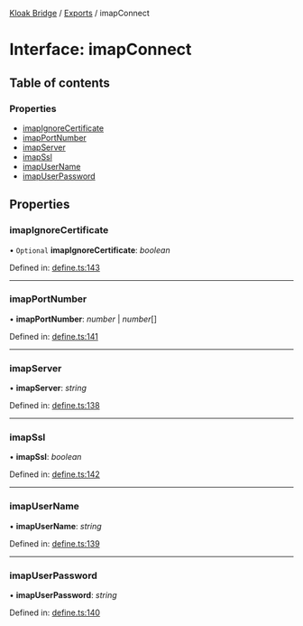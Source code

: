 [Kloak Bridge](../README.md) / [Exports](../modules.md) / imapConnect

# Interface: imapConnect

## Table of contents

### Properties

- [imapIgnoreCertificate](imapconnect.md#imapignorecertificate)
- [imapPortNumber](imapconnect.md#imapportnumber)
- [imapServer](imapconnect.md#imapserver)
- [imapSsl](imapconnect.md#imapssl)
- [imapUserName](imapconnect.md#imapusername)
- [imapUserPassword](imapconnect.md#imapuserpassword)

## Properties

### imapIgnoreCertificate

• `Optional` **imapIgnoreCertificate**: *boolean*

Defined in: [define.ts:143](https://github.com/CoNET-project/kloak-bridge/blob/a780fc0/src/define.ts#L143)

___

### imapPortNumber

• **imapPortNumber**: *number* \| *number*[]

Defined in: [define.ts:141](https://github.com/CoNET-project/kloak-bridge/blob/a780fc0/src/define.ts#L141)

___

### imapServer

• **imapServer**: *string*

Defined in: [define.ts:138](https://github.com/CoNET-project/kloak-bridge/blob/a780fc0/src/define.ts#L138)

___

### imapSsl

• **imapSsl**: *boolean*

Defined in: [define.ts:142](https://github.com/CoNET-project/kloak-bridge/blob/a780fc0/src/define.ts#L142)

___

### imapUserName

• **imapUserName**: *string*

Defined in: [define.ts:139](https://github.com/CoNET-project/kloak-bridge/blob/a780fc0/src/define.ts#L139)

___

### imapUserPassword

• **imapUserPassword**: *string*

Defined in: [define.ts:140](https://github.com/CoNET-project/kloak-bridge/blob/a780fc0/src/define.ts#L140)
